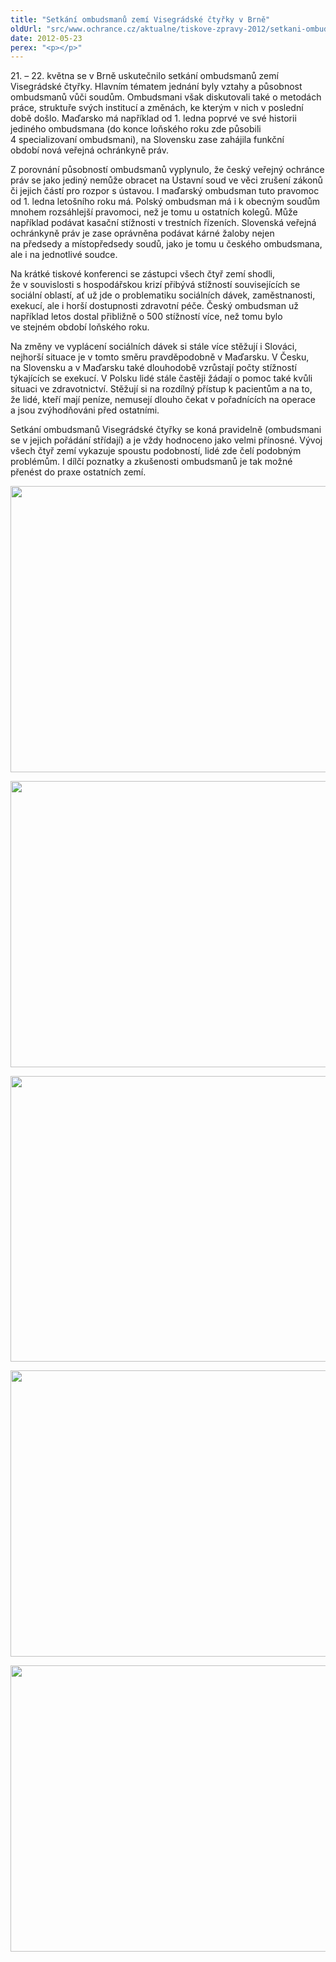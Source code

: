 ```yaml
---
title: "Setkání ombudsmanů zemí Visegrádské čtyřky v Brně"
oldUrl: "src/www.ochrance.cz/aktualne/tiskove-zpravy-2012/setkani-ombudsmanu-zemi-visegradske-ctyrky-v-brne"
date: 2012-05-23
perex: "<p></p>"
---
```


<!-- imported from the old website -->

<p>21. – 22. května se v Brně uskutečnilo setkání ombudsmanů zemí Visegrádské čtyřky. Hlavním tématem jednání byly vztahy a působnost ombudsmanů vůči soudům. Ombudsmani však diskutovali také o metodách práce, struktuře svých institucí a změnách, ke kterým v nich v poslední době došlo. Maďarsko má například od 1. ledna poprvé ve své historii jediného ombudsmana (do konce loňského roku zde působili 4 specializovaní ombudsmani), na Slovensku zase zahájila funkční období nová veřejná ochránkyně práv.</p><p>Z porovnání působností ombudsmanů vyplynulo, že český veřejný ochránce práv se jako jediný nemůže obracet na Ústavní soud ve věci zrušení zákonů či jejich částí pro rozpor s ústavou. I maďarský ombudsman tuto pravomoc od 1. ledna letošního roku má. Polský ombudsman má i k obecným soudům mnohem rozsáhlejší pravomoci, než je tomu u ostatních kolegů. Může například podávat kasační stížnosti v trestních řízeních. Slovenská veřejná ochránkyně práv je zase oprávněna podávat kárné žaloby nejen na předsedy a místopředsedy soudů, jako je tomu u českého ombudsmana, ale i na jednotlivé soudce.</p><p>Na krátké tiskové konferenci se zástupci všech čtyř zemí shodli, že v souvislosti s hospodářskou krizí přibývá stížností souvisejících se sociální oblastí, ať už jde o problematiku sociálních dávek, zaměstnanosti, exekucí, ale i horší dostupnosti zdravotní péče. Český ombudsman už například letos dostal přibližně o 500 stížností více, než tomu bylo ve stejném období loňského roku. </p><p>Na změny ve vyplácení sociálních dávek si stále více stěžují i Slováci, nejhorší situace je v tomto směru pravděpodobně v Maďarsku. V Česku, na Slovensku a v Maďarsku také dlouhodobě vzrůstají počty stížností týkajících se exekucí. V Polsku lidé stále častěji žádají o pomoc také kvůli situaci ve zdravotnictví. Stěžují si na rozdílný přístup k pacientům a na to, že lidé, kteří mají peníze, nemusejí dlouho čekat v pořadnících na operace a jsou zvýhodňováni před ostatními.</p><p>Setkání ombudsmanů Visegrádské čtyřky se koná pravidelně (ombudsmani se v jejich pořádání střídají) a je vždy hodnoceno jako velmi přínosné. Vývoj všech čtyř zemí vykazuje spoustu podobností, lidé zde čelí podobným problémům. I dílčí poznatky a zkušenosti ombudsmanů je tak možné přenést do praxe ostatních zemí.</p><p><img src="https://www.ochrance.cz/fileadmin/user_upload/img/Akce2012/CZ.jpg" height="458" width="610" alt="" /></p><p><img src="https://www.ochrance.cz/fileadmin/user_upload/img/Akce2012/SK.jpg" height="458" width="610" alt="" /></p><p><img src="https://www.ochrance.cz/uploads/RTEmagicC_HU.jpg.jpg" height="457" width="610" alt="" /></p><p><img src="https://www.ochrance.cz/fileadmin/user_upload/img/Akce2012/PL.jpg" height="458" width="610" alt="" /></p><p><img src="https://www.ochrance.cz/fileadmin/user_upload/img/Akce2012/Lednice.jpg" height="458" width="610" alt="" /></p>
